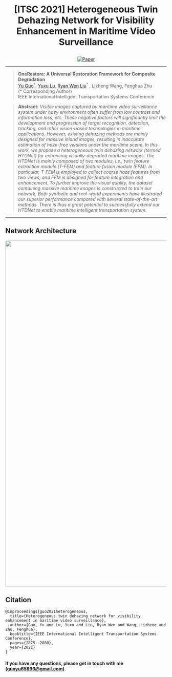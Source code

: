  # <p align=center> [ITSC 2021] Heterogeneous Twin Dehazing Network for Visibility Enhancement in Maritime Video Surveillance</p>

<div align="center">
 
[![Paper](https://img.shields.io/badge/OneRestore-paper-red.svg)](https://ieeexplore.ieee.org/abstract/document/9564887)

</div>


---
>**OneRestore: A Universal Restoration Framework for Composite Degradation**<br>
[Yu Guo](https://scholar.google.com/citations?user=klYz-acAAAAJ&hl=zh-CN)<sup>†</sup>, [Yuxu Lu](https://scholar.google.com.hk/citations?user=XXge2_0AAAAJ&hl=zh-CN), [Ryan Wen Liu](http://mipc.whut.edu.cn/index.html)<sup>* </sup>, Lizheng Wang, Fenghua Zhu <br>
(* Corresponding Author)<br>
>IEEE International Intelligent Transportation Systems Conference

> **Abstract:** *Visible images captured by maritime video surveillance system under hazy environment often suffer from low contrast and information loss, etc. These negative factors will significantly limit the development and progression of target recognition, detection, tracking, and other vision-based technologies in maritime applications. However, existing dehazing methods are mainly designed for massive inland images, resulting in inaccurate estimation of haze-free versions under the maritime scene. In this work, we propose a heterogeneous twin dehazing network (termed HTDNet) for enhancing visually-degraded maritime images. The HTDNet is mainly composed of two modules, i.e., twin feature extraction module (T-FEM) and feature fusion module (FFM). In particular, T-FEM is employed to collect coarse haze features from two views, and FFM is designed for feature integration and enhancement. To further improve the visual quality, the dataset containing massive maritime images is constructed to train our network. Both synthetic and real-world experiments have illustrated our superior performance compared with several state-of-the-art methods. There is thus a great potential to successfully extend our HTDNet to enable maritime intelligent transportation system.*
---

## Network Architecture


</div>
<div align=center>
<img src="https://github.com/user-attachments/assets/42d55353-de69-4f3c-a467-be6af45a3d52" width="1080">
</div>

## Citation

```
@inproceedings{guo2021heterogeneous,
  title={Heterogeneous twin dehazing network for visibility enhancement in maritime video surveillance},
  author={Guo, Yu and Lu, Yuxu and Liu, Ryan Wen and Wang, Lizheng and Zhu, Fenghua},
  booktitle={IEEE International Intelligent Transportation Systems Conference},
  pages={2875--2880},
  year={2021}
}
```

#### If you have any questions, please get in touch with me (guoyu65896@gmail.com).
